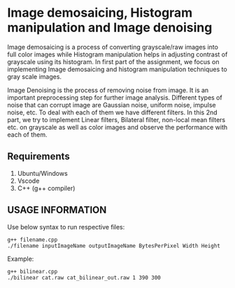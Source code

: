 # Image demosaicing, Histogram manipulation and Image denoising

Image demosaicing is a process of converting grayscale/raw images into full color images while Histogram manipulation helps in adjusting contrast of grayscale using its histogram. In first part of the assignment, we focus on implementing Image demosaicing and histogram manipulation techniques to gray scale images.

Image Denoising is the process of removing noise from image. It is an important preprocessing step for further image analysis. Different types of noise that can corrupt image are Gaussian noise, uniform noise, impulse noise, etc. To deal with each of them we have different filters. In this 2nd part,  we try to implement Linear filters, Bilateral filter, non-local mean filters etc. on grayscale as well as color images and observe the performance with each of them.

## Requirements

1. Ubuntu/Windows
2. Vscode
3. C++ (g++ compiler)

## USAGE INFORMATION

Use below syntax to run respective files:
```
g++ filename.cpp
./filename inputImageName outputImageName BytesPerPixel Width Height
```
Example:
```
g++ bilinear.cpp
./bilinear cat.raw cat_bilinear_out.raw 1 390 300
```